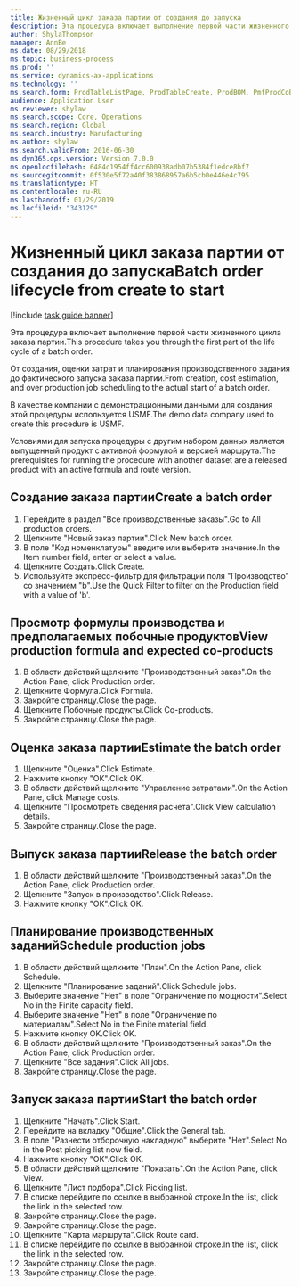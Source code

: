 ```yaml
---
title: Жизненный цикл заказа партии от создания до запуска
description: Эта процедура включает выполнение первой части жизненного цикла заказа партии.
author: ShylaThompson
manager: AnnBe
ms.date: 08/29/2018
ms.topic: business-process
ms.prod: ''
ms.service: dynamics-ax-applications
ms.technology: ''
ms.search.form: ProdTableListPage, ProdTableCreate, ProdBOM, PmfProdCoBy, ProdParmCostEstimation, ProdCalcTrans, ProdParmRelease, ProdSchedule, ProdRouteJob, ProdParmStartUp, ProdJournalTransBOM, ProdJournalTransRoute
audience: Application User
ms.reviewer: shylaw
ms.search.scope: Core, Operations
ms.search.region: Global
ms.search.industry: Manufacturing
ms.author: shylaw
ms.search.validFrom: 2016-06-30
ms.dyn365.ops.version: Version 7.0.0
ms.openlocfilehash: 6484c1954ff4cc600938adb07b5384f1edce8bf7
ms.sourcegitcommit: 0f530e5f72a40f383868957a6b5cb0e446e4c795
ms.translationtype: HT
ms.contentlocale: ru-RU
ms.lasthandoff: 01/29/2019
ms.locfileid: "343129"
---
```

# <a name="batch-order-lifecycle-from-create-to-start"></a><span data-ttu-id="430d4-103">Жизненный цикл заказа партии от создания до запуска</span><span class="sxs-lookup"><span data-stu-id="430d4-103">Batch order lifecycle from create to start</span></span>

[!include [task guide banner](../../includes/task-guide-banner.md)]

<span data-ttu-id="430d4-104">Эта процедура включает выполнение первой части жизненного цикла заказа партии.</span><span class="sxs-lookup"><span data-stu-id="430d4-104">This procedure takes you through the first part of the life cycle of a batch order.</span></span>

<span data-ttu-id="430d4-105">От создания, оценки затрат и планирования производственного задания до фактического запуска заказа партии.</span><span class="sxs-lookup"><span data-stu-id="430d4-105">From creation, cost estimation, and over production job scheduling to the actual start of a batch order.</span></span>



<span data-ttu-id="430d4-106">В качестве компании с демонстрационными данными для создания этой процедуры используется USMF.</span><span class="sxs-lookup"><span data-stu-id="430d4-106">The demo data company used to create this procedure is USMF.</span></span> 



<span data-ttu-id="430d4-107">Условиями для запуска процедуры с другим набором данных является выпущенный продукт с активной формулой и версией маршрута.</span><span class="sxs-lookup"><span data-stu-id="430d4-107">The prerequisites for running the procedure with another dataset are a released product with an active formula and route version.</span></span>


## <a name="create-a-batch-order"></a><span data-ttu-id="430d4-108">Создание заказа партии</span><span class="sxs-lookup"><span data-stu-id="430d4-108">Create a batch order</span></span>
1. <span data-ttu-id="430d4-109">Перейдите в раздел "Все производственные заказы".</span><span class="sxs-lookup"><span data-stu-id="430d4-109">Go to All production orders.</span></span>
2. <span data-ttu-id="430d4-110">Щелкните "Новый заказ партии".</span><span class="sxs-lookup"><span data-stu-id="430d4-110">Click New batch order.</span></span>
3. <span data-ttu-id="430d4-111">В поле "Код номенклатуры" введите или выберите значение.</span><span class="sxs-lookup"><span data-stu-id="430d4-111">In the Item number field, enter or select a value.</span></span>
4. <span data-ttu-id="430d4-112">Щелкните Создать.</span><span class="sxs-lookup"><span data-stu-id="430d4-112">Click Create.</span></span>
5. <span data-ttu-id="430d4-113">Используйте экспресс-фильтр для фильтрации поля "Производство" со значением "b".</span><span class="sxs-lookup"><span data-stu-id="430d4-113">Use the Quick Filter to filter on the Production field with a value of 'b'.</span></span>

## <a name="view-production-formula-and-expected-co-products"></a><span data-ttu-id="430d4-114">Просмотр формулы производства и предполагаемых побочные продуктов</span><span class="sxs-lookup"><span data-stu-id="430d4-114">View production formula and expected co-products</span></span>
1. <span data-ttu-id="430d4-115">В области действий щелкните "Производственный заказ".</span><span class="sxs-lookup"><span data-stu-id="430d4-115">On the Action Pane, click Production order.</span></span>
2. <span data-ttu-id="430d4-116">Щелкните Формула.</span><span class="sxs-lookup"><span data-stu-id="430d4-116">Click Formula.</span></span>
3. <span data-ttu-id="430d4-117">Закройте страницу.</span><span class="sxs-lookup"><span data-stu-id="430d4-117">Close the page.</span></span>
4. <span data-ttu-id="430d4-118">Щелкните Побочные продукты.</span><span class="sxs-lookup"><span data-stu-id="430d4-118">Click Co-products.</span></span>
5. <span data-ttu-id="430d4-119">Закройте страницу.</span><span class="sxs-lookup"><span data-stu-id="430d4-119">Close the page.</span></span>

## <a name="estimate-the-batch-order"></a><span data-ttu-id="430d4-120">Оценка заказа партии</span><span class="sxs-lookup"><span data-stu-id="430d4-120">Estimate the batch order</span></span>
1. <span data-ttu-id="430d4-121">Щелкните "Оценка".</span><span class="sxs-lookup"><span data-stu-id="430d4-121">Click Estimate.</span></span>
2. <span data-ttu-id="430d4-122">Нажмите кнопку "OК".</span><span class="sxs-lookup"><span data-stu-id="430d4-122">Click OK.</span></span>
3. <span data-ttu-id="430d4-123">В области действий щелкните "Управление затратами".</span><span class="sxs-lookup"><span data-stu-id="430d4-123">On the Action Pane, click Manage costs.</span></span>
4. <span data-ttu-id="430d4-124">Щелкните "Просмотреть сведения расчета".</span><span class="sxs-lookup"><span data-stu-id="430d4-124">Click View calculation details.</span></span>
5. <span data-ttu-id="430d4-125">Закройте страницу.</span><span class="sxs-lookup"><span data-stu-id="430d4-125">Close the page.</span></span>

## <a name="release-the-batch-order"></a><span data-ttu-id="430d4-126">Выпуск заказа партии</span><span class="sxs-lookup"><span data-stu-id="430d4-126">Release the batch order</span></span>
1. <span data-ttu-id="430d4-127">В области действий щелкните "Производственный заказ".</span><span class="sxs-lookup"><span data-stu-id="430d4-127">On the Action Pane, click Production order.</span></span>
2. <span data-ttu-id="430d4-128">Щелкните "Запуск в производство".</span><span class="sxs-lookup"><span data-stu-id="430d4-128">Click Release.</span></span>
3. <span data-ttu-id="430d4-129">Нажмите кнопку "OК".</span><span class="sxs-lookup"><span data-stu-id="430d4-129">Click OK.</span></span>

## <a name="schedule-production-jobs"></a><span data-ttu-id="430d4-130">Планирование производственных заданий</span><span class="sxs-lookup"><span data-stu-id="430d4-130">Schedule production jobs</span></span>
1. <span data-ttu-id="430d4-131">В области действий щелкните "План".</span><span class="sxs-lookup"><span data-stu-id="430d4-131">On the Action Pane, click Schedule.</span></span>
2. <span data-ttu-id="430d4-132">Щелкните "Планирование заданий".</span><span class="sxs-lookup"><span data-stu-id="430d4-132">Click Schedule jobs.</span></span>
3. <span data-ttu-id="430d4-133">Выберите значение "Нет" в поле "Ограничение по мощности".</span><span class="sxs-lookup"><span data-stu-id="430d4-133">Select No in the Finite capacity field.</span></span>
4. <span data-ttu-id="430d4-134">Выберите значение "Нет" в поле "Ограничение по материалам".</span><span class="sxs-lookup"><span data-stu-id="430d4-134">Select No in the Finite material field.</span></span>
5. <span data-ttu-id="430d4-135">Нажмите кнопку OK.</span><span class="sxs-lookup"><span data-stu-id="430d4-135">Click OK.</span></span>
6. <span data-ttu-id="430d4-136">В области действий щелкните "Производственный заказ".</span><span class="sxs-lookup"><span data-stu-id="430d4-136">On the Action Pane, click Production order.</span></span>
7. <span data-ttu-id="430d4-137">Щелкните "Все задания".</span><span class="sxs-lookup"><span data-stu-id="430d4-137">Click All jobs.</span></span>
8. <span data-ttu-id="430d4-138">Закройте страницу.</span><span class="sxs-lookup"><span data-stu-id="430d4-138">Close the page.</span></span>

## <a name="start-the-batch-order"></a><span data-ttu-id="430d4-139">Запуск заказа партии</span><span class="sxs-lookup"><span data-stu-id="430d4-139">Start the batch order</span></span>
1. <span data-ttu-id="430d4-140">Щелкните "Начать".</span><span class="sxs-lookup"><span data-stu-id="430d4-140">Click Start.</span></span>
2. <span data-ttu-id="430d4-141">Перейдите на вкладку "Общие".</span><span class="sxs-lookup"><span data-stu-id="430d4-141">Click the General tab.</span></span>
3. <span data-ttu-id="430d4-142">В поле "Разнести отборочную накладную" выберите "Нет".</span><span class="sxs-lookup"><span data-stu-id="430d4-142">Select No in the Post picking list now field.</span></span>
4. <span data-ttu-id="430d4-143">Нажмите кнопку "OК".</span><span class="sxs-lookup"><span data-stu-id="430d4-143">Click OK.</span></span>
5. <span data-ttu-id="430d4-144">В области действий щелкните "Показать".</span><span class="sxs-lookup"><span data-stu-id="430d4-144">On the Action Pane, click View.</span></span>
6. <span data-ttu-id="430d4-145">Щелкните "Лист подбора".</span><span class="sxs-lookup"><span data-stu-id="430d4-145">Click Picking list.</span></span>
7. <span data-ttu-id="430d4-146">В списке перейдите по ссылке в выбранной строке.</span><span class="sxs-lookup"><span data-stu-id="430d4-146">In the list, click the link in the selected row.</span></span>
8. <span data-ttu-id="430d4-147">Закройте страницу.</span><span class="sxs-lookup"><span data-stu-id="430d4-147">Close the page.</span></span>
9. <span data-ttu-id="430d4-148">Закройте страницу.</span><span class="sxs-lookup"><span data-stu-id="430d4-148">Close the page.</span></span>
10. <span data-ttu-id="430d4-149">Щелкните "Карта маршрута".</span><span class="sxs-lookup"><span data-stu-id="430d4-149">Click Route card.</span></span>
11. <span data-ttu-id="430d4-150">В списке перейдите по ссылке в выбранной строке.</span><span class="sxs-lookup"><span data-stu-id="430d4-150">In the list, click the link in the selected row.</span></span>
12. <span data-ttu-id="430d4-151">Закройте страницу.</span><span class="sxs-lookup"><span data-stu-id="430d4-151">Close the page.</span></span>
13. <span data-ttu-id="430d4-152">Закройте страницу.</span><span class="sxs-lookup"><span data-stu-id="430d4-152">Close the page.</span></span>

